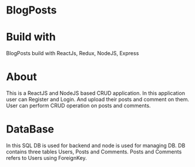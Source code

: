 # BlogPosts

# Build with
BlogPosts build with ReactJs, Redux, NodeJS, Express

# About
This is a ReactJS and NodeJS based CRUD application.
In this application user can Register and Login.
And upload their posts and comment on them.
User can perform CRUD operation on posts and comments.

# DataBase

In this SQL DB is used for backend and node is used for managing DB.
DB contains three tables Users, Posts and Comments.
Posts and Comments refers to Users using ForeignKey.

